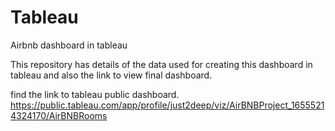 # Tableau
Airbnb dashboard in tableau

This repository has details of the data used for creating this dashboard in tableau and also the link to view final dashboard.

find the link to tableau public dashboard.
https://public.tableau.com/app/profile/just2deep/viz/AirBNBProject_16555214324170/AirBNBRooms
